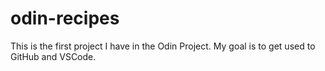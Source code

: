 # odin-recipes
This is the first project I have in the Odin Project. My goal is to get used to GitHub and VSCode.